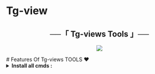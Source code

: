 # Tg-view


<h2 align="center">
    ──「 Tg-views Tools 」──
</h2>

<p align="center">
  <img src="https://graph.org/Ruinzchecker-12-29">
</p>
# Features Of Tg-views TOOLS ❤️

<details>
<summary><b>Install all cmds :</b></summary><br>

     apt update && apt upgrade && pkg install python && pkg install git && git clone https://github.com/RuinzChecker/Telegram-S-n-rs-z-Fake-Post-G-r-nt-leyici-Tg-ruinzchecker
     cd Tg-view
     ls
     pip install -r requirements.txt
     python view.py
</details>
